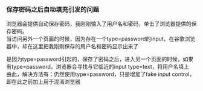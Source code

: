 ### 保存密码之后自动填充引发的问题 ###  

浏览器会提供自动保存密码，我刚刚输入了用户名和密码，单击了浏览器提供的保存密码。  
当访问另外一个页面的时候，因为存在一个type=password的input，在谷歌浏览器中，却在这里把我刚刚保存的用户名和密码显示出来了  

是因为type=password引起的，保存了密码之后，进入另一个页面的时候，如果有type=password，浏览器会寻找与它临近的input type=text，将用户名填上  
由此，解决方法有：仍然使用type=password，只是增加了fake input control，即在此之前加上<input type="text" style="display:none;" />用于混淆浏览器  